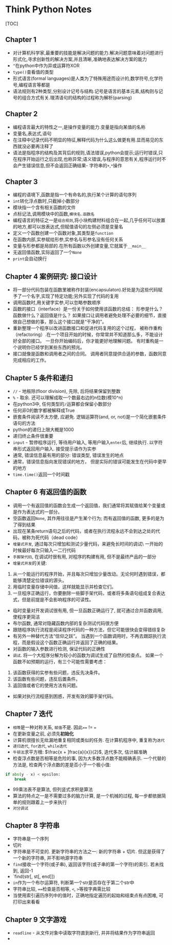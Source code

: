 # Think Python Notes

[TOC]

## Chapter 1

- 对计算机科学家,最重要的技能是解决问题的能力.解决问题意味着对问题进行形式化,寻求创新性的解决方案,并且清晰,准确地表达解决方案的能力
- `^`在python中作为异或运算符XOR
- `type()`查看值的类型
- 形式语言(formal languages)是人类为了特殊用途而设计的,数学符号,化学符号,编程语言等都是
- 语法规则有2种类型,分别设计记号与结构.记号是语言的基本元素,结构则与记号的组合方式有关.理清语句的结构的过程称为解析(parsing)

## Chapter 2

- 编程语言最大的特性之一,是操作变量的能力.变量是指向某值的名称
- 变量名,表达式,语句
- 在注释中记录代码不明显的特征,解释代码为什么这么做更有用.显而易见的东西就没必要再注释了
- 语法是指程序的结构及其背后的规则,语法错误,python会提示;运行时错误,只在程序开始运行之后出现,也称异常;语义错误,与程序的意思有关,程序运行时不会产生错误信息,但不会返回正确结果- 字符串的`+`,`*`操作
 
## Chapter 3

- 编程的语境下,函数是指一个有命名的,执行某个计算的语句序列
- `int`转化浮点数时,只截掉小数部分
- 模块指一个含有相关函数的文件
- 点标记法,调用模块中的函数,`模块名.函数名`
- 编程语言的特征之一是`组合规则`,将小块构建材料组合在一起,几乎任何可以放置的地方,都可以放表达式,但赋值语句的左侧必须是变量名
- 定义一个函数创建一个函数对象,其类型是`function`
- 在函数内部,实参赋给形参,实参名与形参名没有任何关系
- 变量与形参都是局部的.在所有函数以外创建变量,它就属于`__main__`
- 无返回值函数,实际返回了一个`None`
- `print`会自动换行

## Chapter 4 案例研究: 接口设计

- 将一部分代码包装在函数里被称作封装(encapsulaton).好处是为这些代码赋予了一个名字,实现了特定功能;另外实现了代码的复用
- 调用函数时,用关键字实参,可以忽略参数顺序
- 函数的接口（interface）是一份关于如何使用该函数的总结： 形参是什么？函数做什么？返回值是什么？ 如果接口让调用者避免处理不必要的细节，直接做自己想做的事，那么这个接口就是“干净的”。
- 重新整理一个程序以改进函数接口和促进代码复用的这个过程， 被称作重构（refactoring）.在一个项目开始的时候，你常常并不知道那么多，不能设计好全部的接口。 一旦你开始编码后，你才能更好地理解问题。 有时重构是一个说明你已经学到某些东西的预兆。
- 接口就像是函数和调用者之间的合同。 调用者同意提供合适的参数，函数同意完成相应的工作。

## Chapter 5 条件和递归

- `//` - 地板除(floor division), 先除, 后将结果保留到整数
- `%` - 取余. 还可以理解成取一个数最右边的n位数(模10^n)
- 在python3中, 任何类型的`/`运算都会保留小数部分
- 任何非0的数字都被解释成True
- 嵌套条件阅读不太方便, 应避免. 逻辑运算符(and, or, not)是一个简化嵌套条件语句的方法
- python的递归上限大概是1000
- 递归终止条件很重要
- `input` - 暂停程序运行, 等待用户输入, 等用户输入`enter`后, 继续执行. 以字符串形式返回用户输入. 接受提示语作为实参
- 通常, 错误信息最有用的部分: 错误类型, 错误发生的地点
- 通常，错误信息指向发现错误的地方， 但是实际的错误可能发生在代码中更早的地方
- `time.time()`返回一个时间戳

## Chapter 6 有返回值的函数

- 调用一个有返回值的函数会生成一个返回值，我们通常将其赋值给某个变量或是作为表达式的一部分。
- 空函数返回`None`, 其作用往往是产生某个行为; 而有返回值的函数, 更多的是为了得到结果
- 出现在某条return语句之后的代码，或者在执行流程永远不会到达之处的代码，被称为死代码（dead code）
- `增量式开发`, 通过每次只增加和测试少量代码，来避免长时间的调试\\
一开始的时候最好每次只输入一二行代码
- `手脚架代码`, 在调试时很有用, 对程序的构建有用, 但不是最终产品的一部分
- `增量式开发`的关键:
 1. 从一个能运行的程序开始，并且每次只增加少量改动。无论何时遇到错误，都能够清楚定位错误的源头。
 2. 用临时变量存储中间值，这样就能显示并检查它们。
 3. 一旦程序正确运行，你要删除一些脚手架代码，或者将多条语句组成复合表达式，但是前提是不会影响程序的可读性。
- 临时变量对开发调试很有用, 但一旦函数正确运行了, 就可通过合并函数调用, 使程序更简洁
- 布尔函数, 通常对隐藏函数内部的复杂测试代码很方便
- 跟随程序执行流程是阅读程序代码的一种方法，但它可能很快会变得错综复杂
-  有另外一种替代方法“信仰之跃”。 当遇到一个函数调用时，不再去跟踪执行流程，而是假设这个函数正确运行并返回了正确的结果。
- 对函数的输入参数进行检测, 保证代码的正确性
- `调试`. 将一个大程序分解为较小的函数为调试生成了自然的检查点。 如果一个函数不如预期的运行，有三个可能性需要考虑：
 1. 该函数获得的实参有些问题，违反先决条件。
 2. 该函数有些问题，违反后置条件。
 3. 返回值或者它的使用方法有问题。
- 如果对执行流程感到困惑，开发有效的脚手架代码。

## Chapter 7 迭代

- `相等`是一种对称关系, `赋值`不是. 因此`==` != `=`
- 在更新变量之前, 必须先**初始化**
- 计算机很擅长无纰漏地重复相同或类似的任务. 在计算机程序中, 重复称为`迭代`
- `递归迭代`, `for迭代`, `while迭代`
- `牛顿法`求平方根: $\frac{x + ]frac{a}{x}}{2}$, 迭代多次, 估计越准确
- 检查浮点数是否相等是危险的事, 因为大多数浮点数不能精确表示. 一个代替的方法是, 检查两个浮点数的差是否小于一个极小值:

```python
if abs(y - x) < epsilon:
    break
```

- 99乘法表不是算法, 但列竖式求积是算法
- 算法的特点之一是不需要过多的脑力计算, 是一个机械的过程, 每一步都依据简单的规则跟着上一步来执行
- `对分调试`

## Chapter 8 字符串

- 字符串是一个序列
- 切片
- 字符串是不可变的. 更新字符串的方法之一: 新的字符串 + 切片. 但这是获得了一个新的字符串, 并不影响源字符串
- `find`接收一个字符(或子串),  返回该字符(或子串的第一个字符)的索引. 若未找到, 返回-1
- `find(str[, st[, end]])
- `in`作为一个布尔运算符, 判断第一个str是否存在于第二个str中
- 字符串比较, `==`检查是否相等, `<`, `>`等按字典需比较
- 当使用索引遍历序列中的值时，正确地指定遍历的起始和结束点有点困难, 可打印出来看看

## Chapter 9 文字游戏

- `readline` - 从文件对象中读取字符直到新行, 并并将结果作为字符串返回
- 
